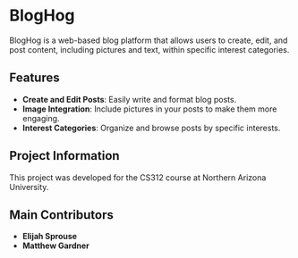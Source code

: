 # BlogHog

BlogHog is a web-based blog platform that allows users to create, edit, and post content, including pictures and text, within specific interest categories.

## Features

- **Create and Edit Posts**: Easily write and format blog posts.
- **Image Integration**: Include pictures in your posts to make them more engaging.
- **Interest Categories**: Organize and browse posts by specific interests.

## Project Information

This project was developed for the CS312 course at Northern Arizona University.

## Main Contributors

- **Elijah Sprouse**
- **Matthew Gardner**
